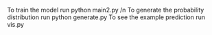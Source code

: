 To train the model run python main2.py /n
To generate the probability distribution run python generate.py
To see the example prediction run vis.py
